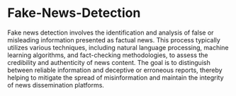 # Fake-News-Detection

Fake news detection involves the identification and analysis of false or misleading information presented as factual news. This process typically utilizes various techniques, including natural language processing, machine learning algorithms, and fact-checking methodologies, to assess the credibility and authenticity of news content. The goal is to distinguish between reliable information and deceptive or erroneous reports, thereby helping to mitigate the spread of misinformation and maintain the integrity of news dissemination platforms.






